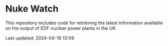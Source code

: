 # Nuke Watch

This repository includes code for retrieving the latest information available on the output of EDF nuclear power plants in the UK.

Last updated: 2024-04-19 13:09